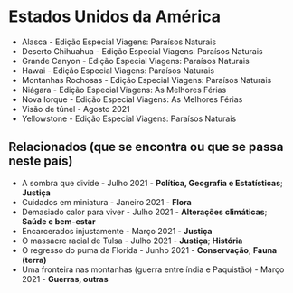 # Estados Unidos da América

* Alasca - Edição Especial Viagens: Paraísos Naturais
* Deserto Chihuahua - Edição Especial Viagens: Paraísos Naturais
* Grande Canyon - Edição Especial Viagens: Paraísos Naturais
* Hawai - Edição Especial Viagens: Paraísos Naturais
* Montanhas Rochosas - Edição Especial Viagens: Paraísos Naturais
* Niágara - Edição Especial Viagens: As Melhores Férias
* Nova Iorque - Edição Especial Viagens: As Melhores Férias
* Visão de túnel - Agosto 2021
* Yellowstone - Edição Especial Viagens: Paraísos Naturais

## Relacionados (que se encontra ou que se passa neste país)
* A sombra que divide - Julho 2021 - **Política, Geografia e Estatísticas**; **Justiça**
* Cuidados em miniatura - Janeiro 2021 - **Flora**
* Demasiado calor para viver - Julho 2021 - **Alterações climáticas**; **Saúde e bem-estar**
* Encarcerados injustamente - Março 2021 - **Justiça**
* O massacre racial de Tulsa - Julho 2021 - **Justiça**; **História**
* O regresso do puma da Florida - Junho 2021 - **Conservação**; **Fauna (terra)**
* Uma fronteira nas montanhas (guerra entre índia e Paquistão) - Março 2021 - **Guerras, outras**